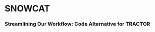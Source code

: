 # SNOWCAT

### <b>S</b>treamli<b>n</b>ing <b>O</b>ur <b>W</b>orkflow: <b>C</b>ode <b>A</b>lternative for <b>T</b>RACTOR




